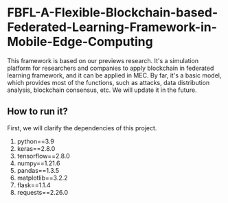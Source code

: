 # FBFL-A-Flexible-Blockchain-based-Federated-Learning-Framework-in-Mobile-Edge-Computing
This framework is based on our previews research. It's a simulation platform for researchers and companies to apply blockchain in federated learning framework, and it can be applied in MEC. By far, it's a basic model, which provides most of the functions, such as attacks, data distribution analysis, blockchain consensus, etc. We will update it in the future. 

## How to run it?
First, we will clarify the dependencies of this project.
1. python==3.9
2. keras==2.8.0
3. tensorflow==2.8.0
4. numpy==1.21.6
5. pandas==1.3.5
6. matplotlib==3.2.2
7. flask==1.1.4
8. requests==2.26.0
